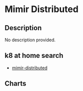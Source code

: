 # Mimir Distributed

## Description

No description provided.

## k8 at home search

- [mimir-distributed](https://nanne.dev/k8s-at-home-search/#/mimir-distributed)

## Charts


